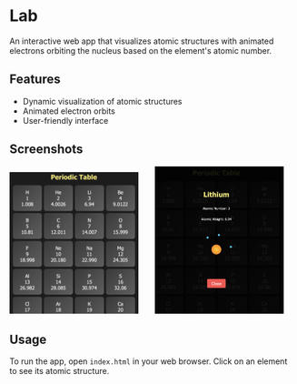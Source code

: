 # Lab

An interactive web app that visualizes atomic structures with animated electrons orbiting the nucleus based on the element's atomic number.

## Features

- Dynamic visualization of atomic structures
- Animated electron orbits
- User-friendly interface

## Screenshots

<div>
    <img src="app1.png" alt="App Screenshot 1" style="display:inline; width:45%; margin-right:5%;">
    <img src="app2.png" alt="App Screenshot 2" style="display:inline; width:45%;">
</div>

## Usage

To run the app, open `index.html` in your web browser. Click on an element to see its atomic structure.
